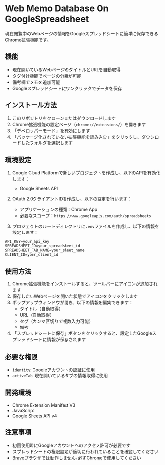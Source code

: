 # Web Memo Database On GoogleSpreadsheet

現在閲覧中のWebページの情報をGoogleスプレッドシートに簡単に保存できるChrome拡張機能です。

## 機能

- 現在開いているWebページのタイトルとURLを自動取得
- タグ付け機能でページの分類が可能
- 備考欄でメモを追加可能
- Googleスプレッドシートにワンクリックでデータを保存

## インストール方法

1. このリポジトリをクローンまたはダウンロードします
2. Chrome拡張機能の設定ページ（`chrome://extensions/`）を開きます
3. 「デベロッパーモード」を有効にします
4. 「パッケージ化されていない拡張機能を読み込む」をクリックし、ダウンロードしたフォルダを選択します

## 環境設定

1. Google Cloud Platformで新しいプロジェクトを作成し、以下のAPIを有効化します：
   - Google Sheets API

2. OAuth 2.0クライアントIDを作成し、以下の設定を行います：
   - アプリケーションの種類：Chrome App
   - 必要なスコープ：`https://www.googleapis.com/auth/spreadsheets`

3. プロジェクトのルートディレクトリに`.env`ファイルを作成し、以下の情報を設定します：

```
API_KEY=your_api_key
SPREADSHEET_ID=your_spreadsheet_id
SPREADSHEET_TAB_NAME=your_sheet_name
CLIENT_ID=your_client_id
```

## 使用方法

1. Chrome拡張機能をインストールすると、ツールバーにアイコンが追加されます
2. 保存したいWebページを開いた状態でアイコンをクリックします
3. ポップアップウィンドウが開き、以下の情報を編集できます：
   - タイトル（自動取得）
   - URL（自動取得）
   - タグ（カンマ区切りで複数入力可能）
   - 備考
4. 「スプレッドシートに保存」ボタンをクリックすると、設定したGoogleスプレッドシートに情報が保存されます

## 必要な権限

- `identity`: Googleアカウントの認証に使用
- `activeTab`: 現在開いているタブの情報取得に使用

## 開発環境

- Chrome Extension Manifest V3
- JavaScript
- Google Sheets API v4

## 注意事項

- 初回使用時にGoogleアカウントへのアクセス許可が必要です
- スプレッドシートの権限設定が適切に行われていることを確認してください
- Braveブラウザでは動作しません｡必ずChromeで使用してください
